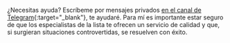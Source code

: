 ¿Necesitas ayuda? Escríbeme por mensajes privados
[en el canal de Telegram](https://bit.ly/autonomo-and-sl-channel){:target="_blank"}, te ayudaré. Para mí es importante 
estar seguro de que los especialistas de la lista te ofrecen un servicio de calidad y que, si surgieran situaciones 
controvertidas, se resuelven con éxito.
